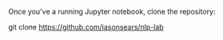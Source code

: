 Once you've a running Jupyter notebook, clone the repository:

git clone https://github.com/jasonsears/nlp-lab


